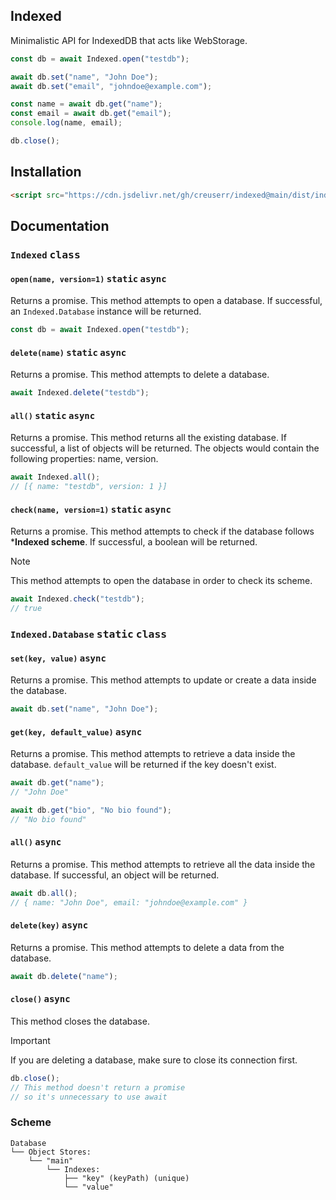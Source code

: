 ## Indexed

Minimalistic API for IndexedDB that acts like WebStorage.

```js
const db = await Indexed.open("testdb");

await db.set("name", "John Doe");
await db.set("email", "johndoe@example.com");

const name = await db.get("name");
const email = await db.get("email");
console.log(name, email);

db.close();
```

## Installation

```html
<script src="https://cdn.jsdelivr.net/gh/creuserr/indexed@main/dist/indexed.min.js"></script>
```

## Documentation

### `Indexed` <kbd>class</kbd>

#### `open(name, version=1)` <kbd>static</kbd> <kbd>async</kbd>
Returns a promise. This method attempts to open a database.
If successful, an `Indexed.Database` instance will be returned.

```js
const db = await Indexed.open("testdb");
```

#### `delete(name)` <kbd>static</kbd> <kbd>async</kbd>
Returns a promise. This method attempts to delete a database.

```js
await Indexed.delete("testdb");
```

#### `all()` <kbd>static</kbd> <kbd>async</kbd>
Returns a promise. This method returns all the existing database.
If successful, a list of objects will be returned.
The objects would contain the following properties: name, version.

```js
await Indexed.all();
// [{ name: "testdb", version: 1 }]
```

#### `check(name, version=1)` <kbd>static</kbd> <kbd>async</kbd>
Returns a promise. This method attempts to check if the database follows ***Indexed scheme**.
If successful, a boolean will be returned.

> [!NOTE]
> This method attempts to open the database in order to check its scheme.

```js
await Indexed.check("testdb");
// true
```

### `Indexed.Database` <kbd>static</kbd> <kbd>class</kbd>

#### `set(key, value)` <kbd>async</kbd>
Returns a promise. This method attempts to update or create a data inside the database.

```js
await db.set("name", "John Doe");
```

#### `get(key, default_value)` <kbd>async</kbd>
Returns a promise. This method attempts to retrieve a data inside the database.
`default_value` will be returned if the key doesn't exist.

```js
await db.get("name");
// "John Doe"

await db.get("bio", "No bio found");
// "No bio found"
```

#### `all()` <kbd>async</kbd>
Returns a promise. This method attempts to retrieve all the data inside the database.
If successful, an object will be returned.

```js
await db.all();
// { name: "John Doe", email: "johndoe@example.com" }
```

#### `delete(key)` <kbd>async</kbd>
Returns a promise. This method attempts to delete a data from the database.

```js
await db.delete("name");
```

#### `close()` <kbd>async</kbd>
This method closes the database.

> [!IMPORTANT]
> If you are deleting a database, make sure to close its connection first.

```js
db.close();
// This method doesn't return a promise
// so it's unnecessary to use await
```

### Scheme

```
Database
└── Object Stores:
    └── "main"
        └── Indexes:
            ├── "key" (keyPath) (unique)
            └── "value"
```

<img src="https://komarev.com/ghpvc/?username=creuserr" alt="" width="0"></img>
